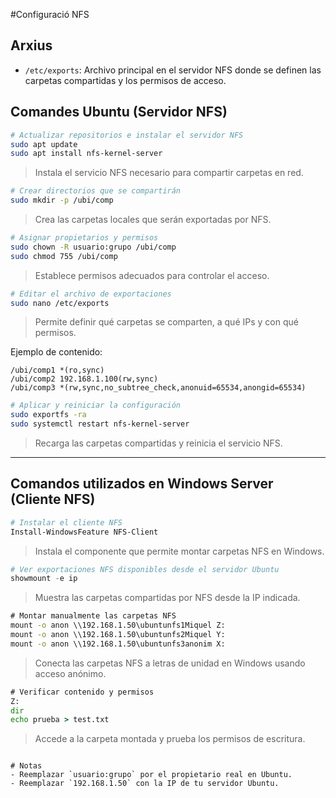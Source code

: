 
#Configuració NFS
## Arxius

- `/etc/exports`: Archivo principal en el servidor NFS donde se definen las carpetas compartidas y los permisos de acceso.

## Comandes Ubuntu (Servidor NFS)

```bash
# Actualizar repositorios e instalar el servidor NFS
sudo apt update
sudo apt install nfs-kernel-server
```
> Instala el servicio NFS necesario para compartir carpetas en red.

```bash
# Crear directorios que se compartirán
sudo mkdir -p /ubi/comp
```
> Crea las carpetas locales que serán exportadas por NFS.

```bash
# Asignar propietarios y permisos
sudo chown -R usuario:grupo /ubi/comp
sudo chmod 755 /ubi/comp
```
> Establece permisos adecuados para controlar el acceso.

```bash
# Editar el archivo de exportaciones
sudo nano /etc/exports
```
> Permite definir qué carpetas se comparten, a qué IPs y con qué permisos.

Ejemplo de contenido:
```
/ubi/comp1 *(ro,sync)
/ubi/comp2 192.168.1.100(rw,sync)
/ubi/comp3 *(rw,sync,no_subtree_check,anonuid=65534,anongid=65534)
```

```bash
# Aplicar y reiniciar la configuración
sudo exportfs -ra
sudo systemctl restart nfs-kernel-server
```
> Recarga las carpetas compartidas y reinicia el servicio NFS.

---

## Comandos utilizados en Windows Server (Cliente NFS)

```powershell
# Instalar el cliente NFS
Install-WindowsFeature NFS-Client
```
> Instala el componente que permite montar carpetas NFS en Windows.

```powershell
# Ver exportaciones NFS disponibles desde el servidor Ubuntu
showmount -e ip
```
> Muestra las carpetas compartidas por NFS desde la IP indicada.

```cmd
# Montar manualmente las carpetas NFS
mount -o anon \\192.168.1.50\ubuntunfs1Miquel Z:
mount -o anon \\192.168.1.50\ubuntunfs2Miquel Y:
mount -o anon \\192.168.1.50\ubuntunfs3anonim X:
```
> Conecta las carpetas NFS a letras de unidad en Windows usando acceso anónimo.

```cmd
# Verificar contenido y permisos
Z:
dir
echo prueba > test.txt
```
> Accede a la carpeta montada y prueba los permisos de escritura.
```

# Notas
- Reemplazar `usuario:grupo` por el propietario real en Ubuntu.
- Reemplazar `192.168.1.50` con la IP de tu servidor Ubuntu.

